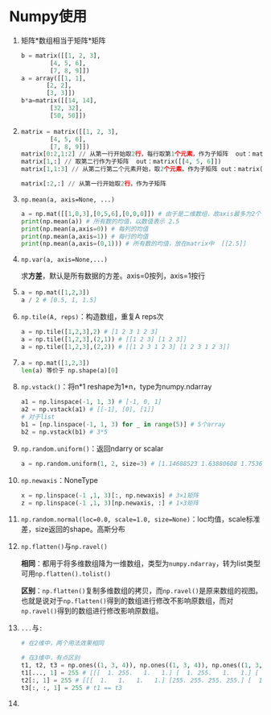 # Numpy使用

1. 矩阵\*数组相当于矩阵\*矩阵

   ```python
   b = matrix([[1, 2, 3],
           [4, 5, 6],
           [7, 8, 9]])
   a = array([[1, 1],
          [2, 2],
          [3, 3]])
   b*a=matrix([[14, 14],
           [32, 32],
           [50, 50]])
   ```

2. ```python
   matrix = matrix([[1, 2, 3],
           [4, 5, 6],
           [7, 8, 9]])
   matrix[0:2,1:2] // 从第一行开始取2行，每行取第1个元素，作为子矩阵  out：matrix([[2],[5]])
   matrix[1,:] // 取第二行作为子矩阵  out：matrix([[4, 5, 6]])
   matrix[1,1:3] // 从第二行第二个元素开始，取2个元素，作为子矩阵	out：matrix([[5, 6]])
   
   matrix[:2,:] // 从第一行开始取2行，作为子矩阵
   ```




3. `np.mean(a, axis=None, ...)`

   ```python
   a = np.mat([[1,0,3],[0,5,6],[0,0,0]]) # 由于是二维数组，故axis最多为2个
   print(np.mean(a)) # 所有数的均值，以数值表示	2.5
   print(np.mean(a,axis=0)) # 每列的均值		
   print(np.mean(a,axis=1)) # 每行的均值
   print(np.mean(a,axis=(0,1))) # 所有数的均值，放在matrix中 	[[2.5]]
   ```

4. `np.var(a, axis=None,...)`

   求**方差**，默认是所有数据的方差。axis=0按列，axis=1按行

5. ```python
   a = np.mat([1,2,3])
   a / 2 # [0.5, 1, 1.5]
   ```

6. `np.tile(A, reps)`：构造数组，重复A reps次

   ```python
   a = np.tile([1,2,3],2) # [1 2 3 1 2 3]
   a = np.tile([1,2,3],(2,1)) # [[1 2 3] [1 2 3]]
   a = np.tile([1,2,3],(2,2)) # [[1 2 3 1 2 3] [1 2 3 1 2 3]]
   ```

7. ```python
   a = np.mat([1,2,3])
   len(a) 等价于 np.shape(a)[0]
   ```

8. `np.vstack()`：将n\*1 reshape为1\*n，type为numpy.ndarray

   ```python
   a1 = np.linspace(-1, 1, 3) # [-1, 0, 1]
   a2 = np.vstack(a1) # [[-1], [0], [1]]
   # 对于list
   b1 = [np.linspace(-1, 1, 3) for _ in range(5)] # 5个array
   b2 = np.vstack(b1) # 3*5
   ```

9. `np.random.uniform()`：返回ndarry or scalar

   ```python
   a = np.random.uniform(1, 2, size=3) # [1.14688523 1.63880608 1.75369664].  区间[1,2)
   ```

10. `np.newaxis`：NoneType

    ```python
    x = np.linspace(-1 ,1, 3)[:, np.newaxis] # 3×1矩阵
    z = np.linspace(-1 ,1, 3)[np.newaxis, :] # 1×3矩阵
    ```

11. `np.random.normal(loc=0.0, scale=1.0, size=None)`：loc均值，scale标准差，size返回的shape。高斯分布

12. `np.flatten()`与`np.ravel()`

    **相同**：都用于将多维数组降为一维数组，类型为`numpy.ndarray`，转为list类型可用`np.flatten().tolist()`

    **区别**：`np.flatten()`复制多维数组的拷贝，而`np.ravel()`是原来数组的视图。也就是说对于`np.flatten()`得到的数组进行修改不影响原数组，而对`np.ravel()`得到的数组进行修改影响原数组。

13. `...`与`:`

    ```python
    # 在2维中，两个用法效果相同
    
    # 在3维中，有点区别
    t1, t2, t3 = np.ones((1, 3, 4)), np.ones((1, 3, 4)), np.ones((1, 3, 4))
    t1[..., 1] = 255 # [[[  1. 255.   1.   1.] [  1. 255.   1.   1.] [  1. 255.   1.   1.]]]
    t2[:, 1] = 255 # [[[  1.   1.   1.   1.] [255. 255. 255. 255.] [  1.   1.   1.   1.]]]
    t3[:, :, 1] = 255 # t1 == t3
    ```

14. 

